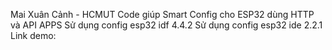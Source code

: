 Mai Xuân Cảnh - HCMUT 
Code giúp Smart Config cho ESP32 dùng HTTP và API APPS 
Sử dụng config esp32 idf 4.4.2 
Sử dụng config esp32 ide 2.2.1 
Link demo: 
